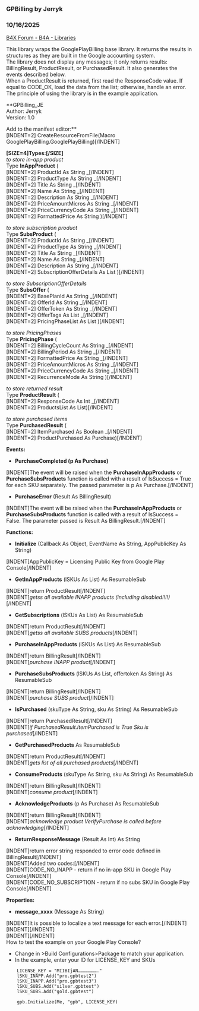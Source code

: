 ###  GPBilling by Jerryk
### 10/16/2025
[B4X Forum - B4A - Libraries](https://www.b4x.com/android/forum/threads/163010/)

This library wraps the GooglePlayBilling base library. It returns the results in structures as they are built in the Google accounting system.  
The library does not display any messages; it only returns results: BillingResult, ProductResult, or PurchasedResult. It also generates the events described below.  
When a ProductResult is returned, first read the ResponseCode value. If equal to CODE\_OK, load the data from the list; otherwise, handle an error.  
The principle of using the library is in the example application.  
  
**GPBilling\_JE  
Author: Jerryk   
Version: 1.0  
  
Add to the manifest editor:**  
[INDENT=2] CreateResourceFromFile(Macro GooglePlayBilling.GooglePlayBilling)[/INDENT]  
  
**[SIZE=4]Types:[/SIZE]**  
*to store in-app product*   
Type **InAppProduct** (  
[INDENT=2] ProductId As String \_[/INDENT]  
[INDENT=2] ProductType As String \_[/INDENT]  
[INDENT=2] Title As String \_[/INDENT]  
[INDENT=2] Name As String \_[/INDENT]  
[INDENT=2] Description As String \_[/INDENT]  
[INDENT=2] PriceAmountMicros As String \_[/INDENT]  
[INDENT=2] PriceCurrencyCode As String \_[/INDENT]  
[INDENT=2] FormattedPrice As String )[/INDENT]  
  
*to store subscription product*  
Type **SubsProduct** (  
[INDENT=2] ProductId As String \_[/INDENT]  
[INDENT=2] ProductType As String \_[/INDENT]  
[INDENT=2] Title As String \_[/INDENT]  
[INDENT=2] Name As String \_[/INDENT]  
[INDENT=2] Description As String \_[/INDENT]  
[INDENT=2] SubscriptionOfferDetails As List )[/INDENT]  
  
*to store SubscriptionOfferDetails*  
Type **SubsOffer** (  
[INDENT=2] BasePlanId As String \_[/INDENT]  
[INDENT=2] OfferId As String \_[/INDENT]  
[INDENT=2] OfferToken As String \_[/INDENT]  
[INDENT=2] OfferTags As List \_[/INDENT]  
[INDENT=2] PricingPhaseList As List )[/INDENT]  
  
*to store PricingPhases*  
Type **PricingPhase** (  
[INDENT=2] BillingCycleCount As String \_[/INDENT]  
[INDENT=2] BillingPeriod As String \_[/INDENT]  
[INDENT=2] FormattedPrice As String \_[/INDENT]  
[INDENT=2] PriceAmountMicros As String \_[/INDENT]  
[INDENT=2] PriceCurrencyCode As String \_[/INDENT]  
[INDENT=2] RecurrenceMode As String )[/INDENT]  
  
*to store returned result*  
Type **ProductResult** (  
[INDENT=2] ResponseCode As Int \_[/INDENT]  
[INDENT=2] ProductsList As List)[/INDENT]  
  
*to store purchased items*  
Type **PurchasedResult** (  
[INDENT=2] ItemPurchased As Boolean \_[/INDENT]  
[INDENT=2] ProductPurchased As Purchase)[/INDENT]  
  
**Events:**  

- **PurchaseCompleted (p As Purchase)**

[INDENT]The event will be raised when the **PurchaseInAppProducts** or **PurchaseSubsProducts** function is called with a result of IsSuccess = True for each SKU separately. The passed parameter is p As Purchase.[/INDENT]  

- **PurchaseError** (Result As BillingResult)

[INDENT]The event will be raised when the **PurchaseInAppProducts** or **PurchaseSubsProducts** function is called with a result of IsSuccess = False. The parameter passed is Result As BillingResult.[/INDENT]  
  
**Functions:**  

- **Initialize** (Callback As Object, EventName As String, AppPublicKey As String)

[INDENT]AppPublicKey = Licensing Public Key from Google Play Console[/INDENT]  

- **GetInAppProducts** (lSKUs As List) As ResumableSub

[INDENT]return ProductResult[/INDENT]  
[INDENT]*getss all available INAPP products (including disabled!!!!)*[/INDENT]  

- **GetSubscriptions** (lSKUs As List) As ResumableSub

[INDENT]return ProductResult[/INDENT]  
[INDENT]*getss all available SUBS products*[/INDENT]  

- **PurchaseInAppProducts** (lSKUs As List) As ResumableSub

[INDENT]return BillingResult[/INDENT]  
[INDENT]*purchase INAPP product*[/INDENT]  

- **PurchaseSubsProducts** (lSKUs As List, offertoken As String) As ResumableSub

[INDENT]return BillingResult[/INDENT]  
[INDENT]*purchase SUBS product*[/INDENT]  

- **IsPurchased** (skuType As String, sku As String) As ResumableSub

[INDENT]return PurchasedResult[/INDENT]  
[INDENT]**if PurchasedResult.ItemPurchased is* True Sku is purchased*[/INDENT]  

- **GetPurchasedProducts** As ResumableSub

[INDENT]return ProductResult[/INDENT]  
[INDENT]*gets list of all purchased products*[/INDENT]  

- **ConsumeProducts** (skuType As String, sku As String) As ResumableSub

[INDENT]return BillingResult[/INDENT]  
[INDENT]*consume product*[/INDENT]  

- **AcknowledgeProducts** (p As Purchase) As ResumableSub

[INDENT]return BillingResult[/INDENT]  
[INDENT]*acknowledge product VerifyPurchase is called before acknowledging*[/INDENT]  

- **ReturnResponseMessage** (Result As Int) As String

[INDENT]return error string responded to error code defined in BillingResult[/INDENT]  
[INDENT]Added two codes:[/INDENT]  
[INDENT]CODE\_NO\_INAPP - return if no in-app SKU in Google Play Console[/INDENT]  
[INDENT]CODE\_NO\_SUBSCRIPTION - return if no subs SKU in Google Play Console[/INDENT]  
  
**Properties:**  

- **message\_xxxx** (Message As String)

[INDENT]It is possible to localize a text message for each error.[/INDENT]  
[INDENT][/INDENT]  
[INDENT][/INDENT]  
How to test the example on your Google Play Console?  

- Change in >Build Configurations>Package to match your application.
- In the example, enter your ID for LICENSE\_KEY and SKUs

```B4X
    LICENSE_KEY = "MIIBIjAN…………………."  
    lSKU_INAPP.Add("pro.gpbtest2")  
    lSKU_INAPP.Add("pro.gpbtest3")  
    lSKU_SUBS.Add("silver.gpbtest")  
    lSKU_SUBS.Add("gold.gpbtest")  
  
    gpb.Initialize(Me, "gpb", LICENSE_KEY)
```